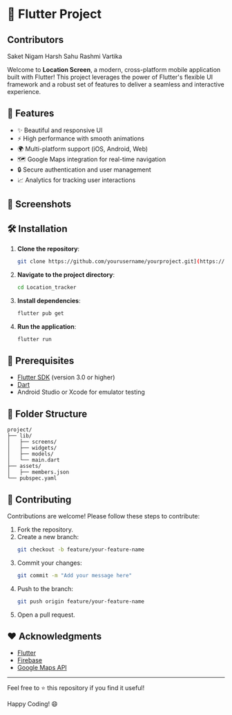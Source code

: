 # 🚀 Flutter Project 

## Contributors
Saket Nigam
Harsh Sahu
Rashmi Vartika

Welcome to **Location Screen**, a modern, cross-platform mobile application built with Flutter! This project leverages the power of Flutter's flexible UI framework and a robust set of features to deliver a seamless and interactive experience.

## 🌟 Features

- ✨ Beautiful and responsive UI
- ⚡ High performance with smooth animations
- 🌍 Multi-platform support (iOS, Android, Web)
- 🗺️ Google Maps integration for real-time navigation
- 🔒 Secure authentication and user management
- 📈 Analytics for tracking user interactions

## 📱 Screenshots

## 🛠️ Installation

1. **Clone the repository**:
   ```bash
   git clone https://github.com/yourusername/yourproject.git](https://github.com/Saket045/Location_tracker.git
   ```

2. **Navigate to the project directory**:
   ```bash
   cd Location_tracker
   ```

3. **Install dependencies**:
   ```bash
   flutter pub get
   ```

4. **Run the application**:
   ```bash
   flutter run
   ```

## 🚦 Prerequisites

- [Flutter SDK](https://docs.flutter.dev/get-started/install) (version 3.0 or higher)
- [Dart](https://dart.dev/get-dart)
- Android Studio or Xcode for emulator testing

## 📂 Folder Structure

```
project/
├── lib/
│   ├── screens/
│   ├── widgets/
│   ├── models/
│   └── main.dart
├── assets/
│   ├── members.json
└── pubspec.yaml
```

## 🤝 Contributing

Contributions are welcome! Please follow these steps to contribute:

1. Fork the repository.
2. Create a new branch:
   ```bash
   git checkout -b feature/your-feature-name
   ```
3. Commit your changes:
   ```bash
   git commit -m "Add your message here"
   ```
4. Push to the branch:
   ```bash
   git push origin feature/your-feature-name
   ```
5. Open a pull request.

## ❤️ Acknowledgments

- [Flutter](https://flutter.dev/)
- [Firebase](https://firebase.google.com/)
- [Google Maps API](https://developers.google.com/maps/documentation)

---

Feel free to ⭐ this repository if you find it useful!

Happy Coding! 😄
